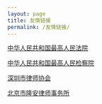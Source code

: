 ```yaml
---
layout: page
title: 友情链接
permalink: /友情链接/
---
```



[中华人民共和国最高人民法院](https://www.court.gov.cn/)

[中华人民共和国最高人民检察院](https://www.spp.gov.cn/)

[深圳市律师协会](http://szlawyer.lsxh.homolo.net/)

[北京市隆安律师事务所](http://www.longanlaw.com/)

